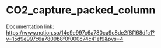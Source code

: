 # CO2_capture_packed_column 

Documentation link:
https://www.notion.so/14e9e997c6a780ca9c8de2f8f168dfc1?v=15d9e997c6a7809b8f0f000c74c41ef9&pvs=4
